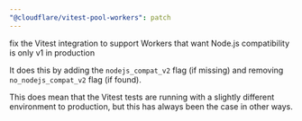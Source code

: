 ```yaml
---
"@cloudflare/vitest-pool-workers": patch
---
```


fix the Vitest integration to support Workers that want Node.js compatibility is only v1 in production

It does this by adding the `nodejs_compat_v2` flag (if missing) and removing `no_nodejs_compat_v2` flag (if found).

This does mean that the Vitest tests are running with a slightly different environment to production, but this has always been the case in other ways.
